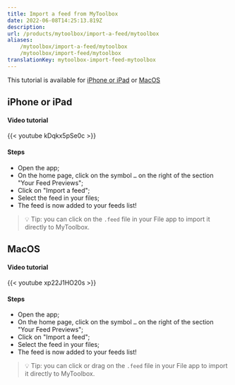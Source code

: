 ```yaml
---
title: Import a feed from MyToolbox
date: 2022-06-08T14:25:13.819Z
description:
url: /products/mytoolbox/import-a-feed/mytoolbox
aliases:
    /mytoolbox/import-a-feed/mytoolbox
    /mytoolbox/import-feed/mytoolbox
translationKey: mytoolbox-import-feed-mytoolbox
---
```


This tutorial is available for [iPhone or iPad](#iphone-or-ipad) or [MacOS](#macos)

## iPhone or iPad

#### Video tutorial

{{< youtube kDqkx5pSe0c >}}

#### Steps

- Open the app;
- On the home page, click on the symbol `…` on the right of the section "Your Feed Previews";
- Click on "Import a feed";
- Select the feed in your files;
- The feed is now added to your feeds list!

> 💡 Tip: you can click on the `.feed` file in your File app to import it directly to MyToolbox.

## MacOS

#### Video tutorial

{{< youtube xp22J1HO20s >}}

#### Steps

- Open the app;
- On the home page, click on the symbol `…` on the right of the section "Your Feed Previews";
- Click on "Import a feed";
- Select the feed in your files;
- The feed is now added to your feeds list!

> 💡 Tip: you can click or drag on the `.feed` file in your File app to import it directly to MyToolbox.